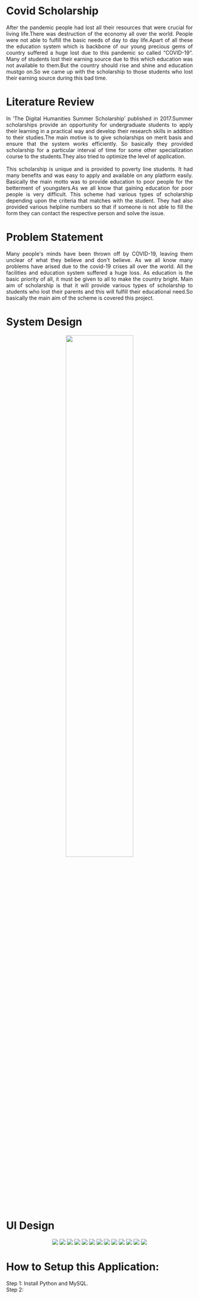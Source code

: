 # Covid Scholarship
<div align="justify">
After the pandemic people had lost all their resources that were crucial for living life.There was destruction of the economy all over the world. 
People were not able to fulfill the basic needs of day to day life.Apart of all these the education system which is backbone of our young precious
gems of country suffered a huge lost due to this pandemic so called “COVID-19”. Many of students lost their earning source due to this which education
was not available to them.But the country should rise and shine and education mustgo on.So we came up with the scholarship to those students who lost
their earning source during this bad time.</div>

# Literature Review
<div align="justify">
In ‘The Digital Humanities Summer Scholarship’ published in 2017.Summer
scholarships provide an opportunity for undergraduate students to apply their
learning in a practical way and develop their research skills in addition to their
studies.The main motive is to give scholarships on merit basis and ensure that the
system works efficiently. So basically they provided scholarship for a particular
interval of time for some other specialization course to the students.They also tried
to optimize the level of application.
<br><br>
This scholarship is unique and is provided to poverty line students. It had many benefits
and was easy to apply and available on any platform easily. Basically the main motto was to 
provide education to poor people for the betterment of youngsters.As we all know that gaining
education for poor people is very difficult. This scheme had various types of
scholarship depending upon the criteria that matches with the student. They had also
provided various helpline numbers so that if someone is not able to fill the form they
can contact the respective person and solve the issue.
</div>

# Problem Statement
<div align="justify">
Many people's minds have been thrown off by COVID-19, leaving them unclear of
what they believe and don't believe. As we all know many problems have arised due
to the covid-19 crises all over the world. All the facilities and education system
suffered a huge loss. As education is the basic priority of all, it must be given to all
to make the country bright. Main aim of scholarship is that it will provide various
types of scholarship to students who lost their parents and this will fulfill their
educational need.So basically the main aim of the scheme is covered this project.
</div>

# System Design
<p align="center">
 <img src="https://github.com/user-attachments/assets/9efd1025-6a92-4ef7-8143-35a7daf86e15" width="60%">
</p>

# UI Design
<p align="center">
<img src="https://github.com/user-attachments/assets/c61b5dbe-d7a0-4ad3-ab6a-d8fcbb89f561">
<img src="https://github.com/user-attachments/assets/5f224e35-e56a-45db-9a32-6c6d86f52a81">
<img src="https://github.com/user-attachments/assets/129e2c24-42f9-4899-9309-c205b8fc4633">
<img src="https://github.com/user-attachments/assets/e5805788-bb58-46f3-a553-cc8c53e51690">
<img src="https://github.com/user-attachments/assets/b78a0092-ed88-4574-bbac-e8b3447e3ef9">
<img src="https://github.com/user-attachments/assets/57ffa2c6-cf6b-420b-8d31-54f8f5132117">
<img src="https://github.com/user-attachments/assets/e4e66ab9-fbca-4464-be46-7b59a127f9a3">
<img src="https://github.com/user-attachments/assets/14508d68-85fc-44d0-958c-a12d5d3207d9">
<img src="https://github.com/user-attachments/assets/4b1fc6a9-d2c8-46b5-b7fa-e685e5c6cb38">
<img src="https://github.com/user-attachments/assets/0c1e3eaf-b3fb-43f3-b937-61a85e7e4226">
<img src="https://github.com/user-attachments/assets/9f8a5385-e850-47a3-a387-4119b17ecd88">
<img src="https://github.com/user-attachments/assets/efb40e29-c068-450e-91b3-79f32c8a4945">
<img src="https://github.com/user-attachments/assets/c57edde9-8fff-400c-8629-fa2deb1948a3">
</p>

# How to Setup this Application:
Step 1: Install Python and MySQL.<br>
Step 2: 

